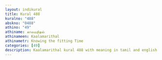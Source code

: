 ```yaml
---
layout: indikural
title: Kural 488
kuralno: "488"
abskno: "0488"
athino: "49"
athiname: காலமறிதல்
athinameen: Kaalamarithal
athinametr: Knowing the fitting Time
categories: [49]
description: Kaalamarithal kural 488 with meaning in tamil and english 
---
```


